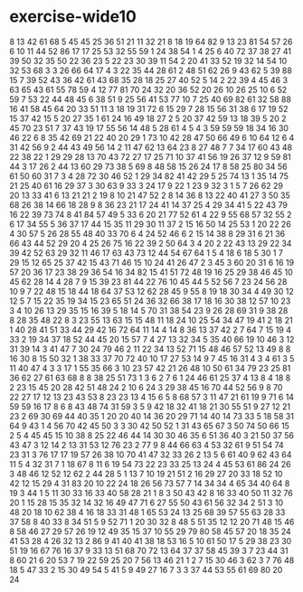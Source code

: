 # exercise-wide10
8
13
42
61
68
5
45
45
25
36
51
21
11
32
21
8
18
19
64
82
9
13
23
81
54
57
26
6
10
11
44
52
86
17
17
25
53
32
55
59
1
24
38
54
1
4
25
6
40
72
37
38
27
41
39
50
32
35
50
22
36
23
5
22
23
30
39
11
54
2
20
41
33
52
19
32
14
54
10
32
53
68
3
3
26
66
64
17
4
3
22
35
44
28
61
2
48
51
62
26
9
43
62
5
39
88
15
7
39
52
43
36
42
61
43
68
35
28
18
25
27
40
52
5
14
2
22
39
4
45
46
3
63
65
43
61
55
78
59
4
12
77
81
70
24
32
20
36
52
20
26
10
26
25
10
6
52
59
7
53
22
44
48
45
6
38
51
9
25
56
41
53
77
10
7
25
40
69
82
61
32
58
88
16
41
58
45
64
20
33
51
11
3
18
19
31
72
6
15
29
7
28
15
56
31
38
6
17
19
52
15
37
42
15
5
20
27
35
1
61
24
16
49
18
27
2
5
20
37
42
59
13
18
39
5
20
2
45
70
23
51
7
37
43
19
17
55
56
14
48
5
28
61
4
5
4
3
59
59
59
18
34
16
30
46
22
6
8
35
42
69
21
22
40
20
29
1
73
10
42
28
47
50
66
49
6
10
64
12
6
4
31
42
56
9
2
44
43
49
56
14
2
11
47
62
13
64
23
8
27
48
7
7
34
17
60
43
48
22
38
22
1
29
29
28
13
70
43
72
27
17
25
71
10
37
41
56
19
26
37
12
9
59
81
44
3
17
26
2
44
13
60
29
73
38
5
69
8
48
58
15
26
24
17
8
58
25
80
34
56
61
50
60
31
7
3
4
28
72
30
46
52
1
29
34
82
41
42
29
5
25
74
13
1
35
14
75
21
25
40
61
16
29
37
3
30
63
9
33
3
24
17
9
22
1
23
9
32
3
1
5
7
26
62
29
20
13
33
41
6
13
21
21
2
19
8
10
21
47
52
2
8
14
36
8
13
22
40
41
27
3
50
35
68
26
38
14
66
18
28
9
8
36
23
21
17
24
41
14
37
25
4
29
34
41
5
22
43
79
16
22
39
73
74
8
41
84
57
49
5
33
6
20
21
77
52
61
4
22
9
55
68
57
32
55
2
6
17
34
55
5
36
37
17
44
15
35
11
29
30
11
37
2
15
16
50
14
25
53
1
20
22
26
4
30
57
5
26
28
55
48
40
33
70
6
4
24
52
46
6
2
15
14
38
8
29
31
6
21
36
66
43
44
52
29
20
4
25
26
75
16
22
39
2
50
64
3
4
20
2
22
43
13
29
22
34
39
42
52
63
29
32
11
46
17
63
43
73
12
44
54
67
64
1
5
4
18
6
18
5
30
1
7
29
15
12
65
25
37
42
15
43
71
46
15
10
24
41
26
47
2
3
45
3
60
20
31
6
16
19
57
20
36
17
23
38
29
36
54
16
34
82
15
41
51
72
48
19
16
25
29
38
46
45
10
45
62
28
14
4
28
7
9
15
39
23
81
44
22
76
10
45
44
5
52
56
7
23
24
56
28
10
9
7
22
48
15
18
44
18
64
37
53
12
62
28
45
9
55
8
19
18
30
34
4
49
30
12
12
5
7
15
22
35
19
34
15
23
65
51
24
36
32
66
38
17
18
16
30
38
12
57
10
23
3
4
10
26
13
29
35
15
16
39
5
18
14
5
70
31
38
54
23
9
26
28
69
31
9
38
28
8
28
35
48
22
8
3
23
55
13
63
15
15
48
11
18
24
10
25
54
34
47
19
41
2
18
21
1
40
28
41
51
33
44
29
42
16
72
64
11
14
4
14
8
36
13
37
42
2
7
64
7
15
19
4
33
2
19
34
37
18
52
44
45
20
15
57
7
4
27
13
32
34
5
35
40
66
19
10
46
3
12
31
39
14
3
41
47
7
30
24
79
46
2
11
22
34
13
52
71
15
48
46
57
52
13
49
8
8
16
30
8
15
50
32
1
38
33
37
70
72
40
10
17
27
53
14
9
7
45
16
31
4
3
4
61
3
5
11
40
47
4
3
3
17
1
55
35
66
3
10
23
57
42
21
26
48
10
50
61
34
79
23
25
81
36
62
27
61
63
68
8
8
38
25
51
73
1
3
6
2
7
6
1
24
46
61
25
37
4
13
8
4
18
8
2
23
15
45
20
28
42
51
48
24
2
10
6
24
3
29
38
45
16
70
44
52
56
9
8
70
22
27
17
12
13
23
43
53
8
23
23
13
4
15
6
5
8
68
57
3
11
47
21
61
19
9
71
6
14
59
59
16
17
8
6
8
43
48
74
31
59
3
5
9
42
18
32
41
18
21
30
55
51
9
27
12
21
23
2
69
30
69
44
40
35
1
20
20
40
14
36
20
29
71
14
40
14
73
33
5
18
58
31
64
9
43
1
4
56
70
42
45
50
3
3
30
42
50
52
1
31
43
65
67
3
50
74
50
66
15
2
5
4
45
45
15
10
38
8
25
22
46
44
14
30
30
46
35
6
51
36
40
3
21
50
37
56
43
47
3
12
14
2
13
31
53
12
76
23
2
77
9
8
44
66
63
4
53
32
61
9
51
54
74
23
31
3
76
17
17
19
57
26
38
10
70
41
47
32
33
26
2
13
5
6
61
40
9
62
43
64
11
5
4
32
31
7
1
18
67
8
11
6
19
54
73
22
23
33
25
13
24
4
45
53
61
86
24
26
3
48
46
12
52
12
62
2
44
28
5
1
13
7
10
19
21
51
2
16
29
27
20
33
18
52
10
42
12
15
29
4
31
83
20
10
22
24
18
26
56
73
57
7
14
34
34
4
65
34
40
64
8
19
3
44
1
5
11
30
33
16
33
40
58
28
21
1
8
3
50
43
42
8
16
33
40
50
11
32
76
20
1
15
28
15
35
32
14
32
16
49
47
71
6
27
55
50
43
61
56
32
34
2
51
3
10
48
20
18
10
62
38
4
16
18
33
31
48
1
65
53
24
13
25
68
39
57
55
63
28
33
37
58
8
40
33
8
34
51
5
9
52
71
1
20
30
32
8
48
5
51
35
12
12
20
71
48
15
46
8
58
46
27
29
57
26
19
12
49
35
15
37
10
55
29
79
80
58
45
57
20
18
35
24
41
53
28
4
26
32
13
2
86
9
41
40
41
38
18
53
16
5
10
61
50
17
5
29
38
23
30
51
19
16
67
76
16
37
9
33
13
51
68
70
72
13
64
37
37
58
45
39
3
7
23
44
31
8
60
21
6
20
53
7
19
22
59
25
20
7
56
13
46
21
1
2
7
15
30
46
3
62
3
7
76
48
18
5
47
33
2
15
30
49
54
5
41
5
9
49
27
16
7
3
3
37
44
53
55
61
69
80
20
24
